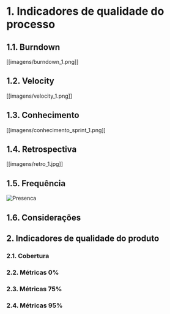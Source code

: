 # 1. Indicadores de qualidade do processo

## 1.1. Burndown

[[imagens/burndown_1.png]]

## 1.2. Velocity

[[imagens/velocity_1.png]]

## 1.3. Conhecimento

[[imagens/conhecimento_sprint_1.png]]

## 1.4. Retrospectiva

[[imagens/retro_1.jpg]]

## 1.5. Frequência

![Presenca](https://raw.githubusercontent.com/wiki/fga-gpp-mds/2016.2-Time01-WikiLegis/imagens/presenca2.png)

## 1.6. Considerações

## 2. Indicadores de qualidade do produto

### 2.1. Cobertura

### 2.2. Métricas 0%

### 2.3. Métricas 75%

### 2.4. Métricas 95%
